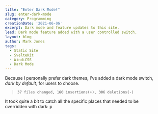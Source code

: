 ```yaml
---
title: "Enter Dark Mode!"
slug: enter-dark-mode
category: Programming
creationDate: '2021-06-06'
excerpt: Dark mode and feature updates to this site.
lead: Dark mode feature added with a user controlled switch.
layout: blog
author: Mark Jones
tags:
  - Static Site
  - SvelteKit
  - WindiCSS
  - Dark Mode
---
```


Because I personally prefer dark themes, I've added a dark mode switch, *dark by default,* for users to choose. 

> `37 files changed, 160 insertions(+), 306 deletions(-)`

It took quite a bit to catch all the specific places that needed to be overridden with dark: p